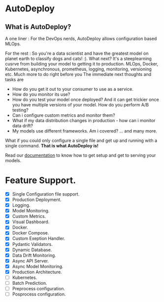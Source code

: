 # AutoDeploy

## What is AutoDeploy?

A one liner : 
For the DevOps nerds, AutoDeploy allows configuration based MLOps.

For the rest :
So you're a data scientist and have the greatest model on planet earth to classify dogs and cats! :). What next? It's a steeplearning cusrve from building your model to getting it to production. MLOps, Docker, Kubernetes, asynchronous, prometheus, logging, monitoring, versioning etc. Much more to do right before you  The immediate next thoughts and tasks are

- How do you get it out to your consumer to use as a service.  
- How do you monitor its use?
- How do you test your model once deployed? And it can get trickier once you have multiple versions of your model. How do you perform
A/B testing?
- Can i configure custom metrics and monitor them?
- What if my data distribution changes in production - how can i monitor data drift?
- My models use different frameworks. Am i covered?
... and many more.

What if you could only configure a single file and get up and running with a single command. **That is what AutoDeploy is!**

Read our [documentation](https://github.com/kartik4949/AutoDeploy/wiki) to know how to get setup and get to serving your models.

# Feature Support.

- [x] Single Configuration file support.
- [x] Production Deployment.
- [x] Logging.
- [x] Model Monitoring.
- [x] Custom Metrics.
- [x] Visual Dashboard.
- [x] Docker.
- [x] Docker Compose.
- [x] Custom Exeption Handler.
- [x] Pydantic Validators.
- [x] Dynamic Database.
- [x] Data Drift Monitoring.
- [x] Async API Server.
- [x] Async Model Monitoring.
- [x] Production Architecture.
- [ ] Kubernetes.
- [ ] Batch Prediction.
- [ ] Preprocess configuration.
- [ ] Posprocess configuration.
